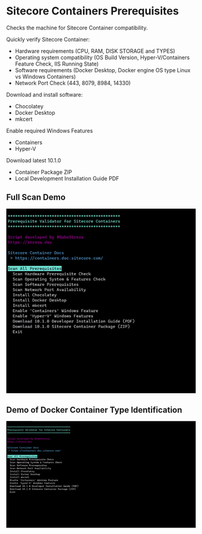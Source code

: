 # Sitecore Containers Prerequisites

Checks the machine for Sitecore Container compatibility.

Quickly verify Sitecore Container:
- Hardware requirements (CPU, RAM, DISK STORAGE and TYPES)
- Operating system compatibility (OS Build Version, Hyper-V/Containers Feature Check, IIS Running State)
- Software requirements (Docker Desktop, Docker engine OS type Linux vs Windows Containers)
- Network Port Check (443, 8079, 8984, 14330)

Download and install software:
- Chocolatey
- Docker Desktop
- mkcert

Enable required Windows Features
- Containers
- Hyper-V

Download latest 10.1.0 
- Container Package ZIP
- Local Development Installation Guide PDF


## Full Scan Demo

![](./img/full-scan-demo.gif)

## Demo of Docker Container Type Identification

![](./img/switch-containers-demo.gif)